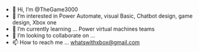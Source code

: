 - 👋 Hi, I’m @TheGame3000
- 👀 I’m interested in Power Automate, visual Basic, Chatbot design, game design, Xbox one
- 🌱 I’m currently learning ... Power virtual machines teams 
- 💞️ I’m looking to collaborate on ...
- 📫 How to reach me ... whatswithxbox@gmail.com

<!---
TheGame3000/TheGame3000 is a ✨ special ✨ repository because its `README.md` (this file) appears on your GitHub profile.
You can click the Preview link to take a look at your changes.
--->

